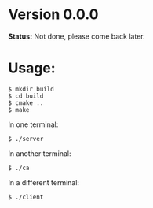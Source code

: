 # Version 0.0.0

**Status:** Not done, please come back later.

# Usage:

```
$ mkdir build
$ cd build
$ cmake ..
$ make
```

In one terminal:
```
$ ./server
```

In another terminal:
```
$ ./ca
```

In a different terminal:
```
$ ./client
```
